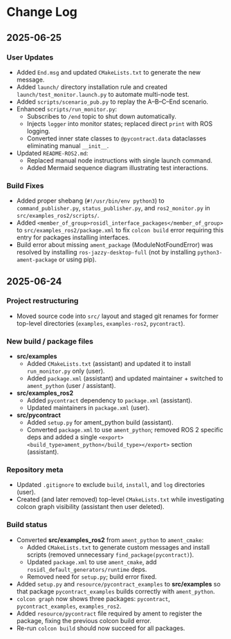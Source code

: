 # Change Log

## 2025-06-25

### User Updates
* Added `End.msg` and updated `CMakeLists.txt` to generate the new message.
* Added `launch/` directory installation rule and created `launch/test_monitor.launch.py` to automate multi-node test.
* Added `scripts/scenario_pub.py` to replay the A–B–C–End scenario.
* Enhanced `scripts/run_monitor.py`:
  * Subscribes to `/end` topic to shut down automatically.
  * Injects `logger` into monitor states; replaced direct `print` with ROS logging.
  * Converted inner state classes to `@pycontract.data` dataclasses eliminating manual `__init__`.
* Updated `README-ROS2.md`:
  * Replaced manual node instructions with single launch command.
  * Added Mermaid sequence diagram illustrating test interactions.


### Build Fixes
* Added proper shebang (`#!/usr/bin/env python3`) to `command_publisher.py`, `status_publisher.py`, and `ros2_monitor.py` in `src/examples_ros2/scripts/`.
* Added `<member_of_group>rosidl_interface_packages</member_of_group>` to `src/examples_ros2/package.xml` to fix `colcon build` error requiring this entry for packages installing interfaces.
* Build error about missing `ament_package` (ModuleNotFoundError) was resolved by installing `ros-jazzy-desktop-full` (not by installing `python3-ament-package` or using pip).


## 2025-06-24

### Project restructuring
* Moved source code into `src/` layout and staged git renames for former top-level directories (`examples`, `examples-ros2`, `pycontract`).

### New build / package files
* **src/examples**
  * Added `CMakeLists.txt` (assistant) and updated it to install `run_monitor.py` only (user).
  * Added `package.xml` (assistant) and updated maintainer + switched to `ament_python` (user / assistant).
* **src/examples_ros2**
  * Added `pycontract` dependency to `package.xml` (assistant).
  * Updated maintainers in `package.xml` (user).
* **src/pycontract**
  * Added `setup.py` for ament_python build (assistant).
  * Converted `package.xml` to use `ament_python`; removed ROS 2 specific deps and added a single `<export><build_type>ament_python</build_type></export>` section (assistant).

### Repository meta
* Updated `.gitignore` to exclude `build`, `install`, and `log` directories (user).
* Created (and later removed) top-level `CMakeLists.txt` while investigating colcon graph visibility (assistant then user deleted).

### Build status
* Converted **src/examples_ros2** from `ament_python` to `ament_cmake`:
  * Added `CMakeLists.txt` to generate custom messages and install scripts (removed unnecessary `find_package(pycontract)`).
  * Updated `package.xml` to use `ament_cmake`, add `rosidl_default_generators/runtime` deps.
  * Removed need for `setup.py`; build error fixed.
* Added `setup.py` and `resource/pycontract_examples` to **src/examples** so that package `pycontract_examples` builds correctly with `ament_python`.
* `colcon graph` now shows three packages: `pycontract`, `pycontract_examples`, `examples_ros2`.
* Added `resource/pycontract` file required by ament to register the package, fixing the previous colcon build error.
* Re-run `colcon build` should now succeed for all packages.
